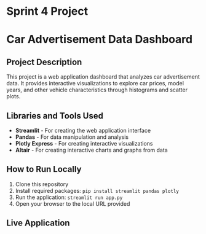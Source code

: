 # Sprint 4 Project
# Car Advertisement Data Dashboard

## Project Description
This project is a web application dashboard that analyzes car advertisement data. It provides interactive visualizations to explore car prices, model years, and other vehicle characteristics through histograms and scatter plots.

## Libraries and Tools Used
- **Streamlit** - For creating the web application interface
- **Pandas** - For data manipulation and analysis  
- **Plotly Express** - For creating interactive visualizations
- **Altair** - For creating interactive charts and graphs from data

## How to Run Locally
1. Clone this repository
2. Install required packages: `pip install streamlit pandas plotly`
3. Run the application: `streamlit run app.py`
4. Open your browser to the local URL provided

## Live Application
